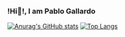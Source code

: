 ### !Hi👋!, I am Pablo Gallardo

[![Anurag's GitHub stats](https://github-readme-stats.vercel.app/api?username=pablogallardodev&show_icons=true)](https://github.com/anuraghazra/github-readme-stats) [![Top Langs](https://github-readme-stats.vercel.app/api/top-langs/?username=pablogallardodev&layout=compact)](https://github.com/anuraghazra/github-readme-stats)

<!--
**pablogallardodev/pablogallardodev** is a ✨ _special_ ✨ repository because its `README.md` (this file) appears on your GitHub profile.

Here are some ideas to get you started:

- 🔭 I’m currently working on ...
- 🌱 I’m currently learning ...
- 👯 I’m looking to collaborate on ...
- 🤔 I’m looking for help with ...
- 💬 Ask me about ...
- 📫 How to reach me: ...
- 😄 Pronouns: ...
- ⚡ Fun fact: ...
-->
